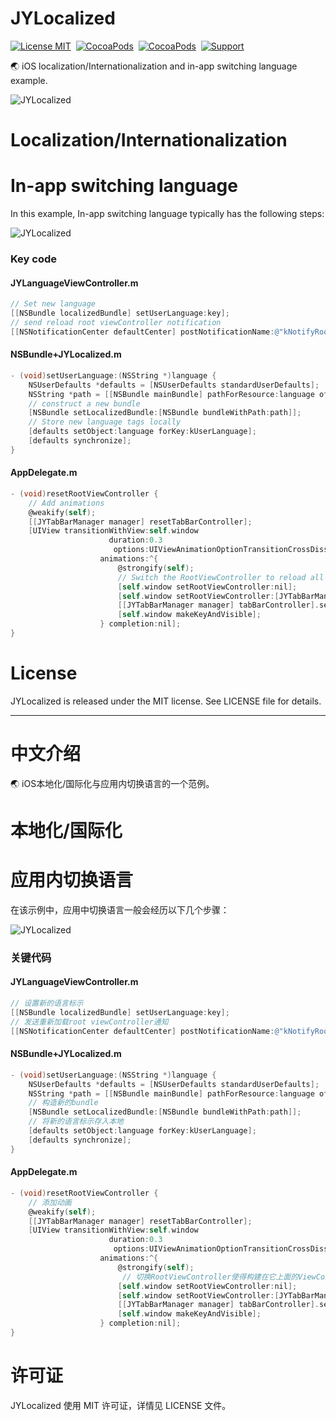 # JYLocalized


[![License MIT](https://img.shields.io/badge/license-MIT-green.svg?style=flat)](https://raw.githubusercontent.com/Job-Yang/JYLocalized/master/LICENSE) 
[![CocoaPods](http://img.shields.io/cocoapods/v/JYLocalized.svg?style=flat)](http://cocoapods.org/?q=JYLocalized) 
[![CocoaPods](http://img.shields.io/cocoapods/p/JYLocalized.svg?style=flat)](http://cocoapods.org/?q=JYLocalized) 
[![Support](https://img.shields.io/badge/support-iOS%208%2B%20-blue.svg?style=flat)](https://www.apple.com/nl/ios/) 


🌏  iOS localization/Internationalization and in-app switching language example.


![JYLocalized](https://github.com/Job-Yang/JYLocalized/blob/master/ScreenShots/Demonstration.gif)


# Localization/Internationalization




# In-app switching language

In this example, In-app switching language typically has the following steps:

![JYLocalized](https://github.com/Job-Yang/JYLocalized/blob/master/ScreenShots/FlowChart_EN.png)

### Key code 

#### JYLanguageViewController.m
```Objective-C
// Set new language
[[NSBundle localizedBundle] setUserLanguage:key];
// send reload root viewController notification
[[NSNotificationCenter defaultCenter] postNotificationName:@"kNotifyRootViewControllerReset" object:nil];
```

#### NSBundle+JYLocalized.m
```Objective-C
- (void)setUserLanguage:(NSString *)language {
    NSUserDefaults *defaults = [NSUserDefaults standardUserDefaults];
    NSString *path = [[NSBundle mainBundle] pathForResource:language ofType:@"lproj"];
    // construct a new bundle
    [NSBundle setLocalizedBundle:[NSBundle bundleWithPath:path]];
    // Store new language tags locally
    [defaults setObject:language forKey:kUserLanguage];
    [defaults synchronize];
}
```

#### AppDelegate.m
```Objective-C
- (void)resetRootViewController {
    // Add animations
    @weakify(self);
    [[JYTabBarManager manager] resetTabBarController];
    [UIView transitionWithView:self.window
                      duration:0.3
                       options:UIViewAnimationOptionTransitionCrossDissolve
                    animations:^{
                        @strongify(self);
                        // Switch the RootViewController to reload all viewController
                        [self.window setRootViewController:nil];
                        [self.window setRootViewController:[JYTabBarManager manager].tabBarController];
                        [[JYTabBarManager manager] tabBarController].selectedIndex = 0;
                        [self.window makeKeyAndVisible];
                    } completion:nil];
}
```


# License

JYLocalized is released under the MIT license. See LICENSE file for details.



------

# 中文介绍

🌏  iOS本地化/国际化与应用内切换语言的一个范例。



# 本地化/国际化



# 应用内切换语言

在该示例中，应用中切换语言一般会经历以下几个步骤：

![JYLocalized](https://github.com/Job-Yang/JYLocalized/blob/master/ScreenShots/FlowChart_CN.png)


### 关键代码 

#### JYLanguageViewController.m
```Objective-C
// 设置新的语言标示
[[NSBundle localizedBundle] setUserLanguage:key];
// 发送重新加载root viewController通知
[[NSNotificationCenter defaultCenter] postNotificationName:@"kNotifyRootViewControllerReset" object:nil];
```

#### NSBundle+JYLocalized.m
```Objective-C
- (void)setUserLanguage:(NSString *)language {
    NSUserDefaults *defaults = [NSUserDefaults standardUserDefaults];
    NSString *path = [[NSBundle mainBundle] pathForResource:language ofType:@"lproj"];
    // 构造新的bundle
    [NSBundle setLocalizedBundle:[NSBundle bundleWithPath:path]];
    // 将新的语言标示存入本地
    [defaults setObject:language forKey:kUserLanguage];
    [defaults synchronize];
}
```

#### AppDelegate.m
```Objective-C
- (void)resetRootViewController {
    // 添加动画
    @weakify(self);
    [[JYTabBarManager manager] resetTabBarController];
    [UIView transitionWithView:self.window
                      duration:0.3
                       options:UIViewAnimationOptionTransitionCrossDissolve
                    animations:^{
                        @strongify(self);
                         // 切换RootViewController使得构建在它上面的ViewController都重新加载
                        [self.window setRootViewController:nil];
                        [self.window setRootViewController:[JYTabBarManager manager].tabBarController];
                        [[JYTabBarManager manager] tabBarController].selectedIndex = 0;
                        [self.window makeKeyAndVisible];
                    } completion:nil];
}
```


# 许可证

JYLocalized 使用 MIT 许可证，详情见 LICENSE 文件。
